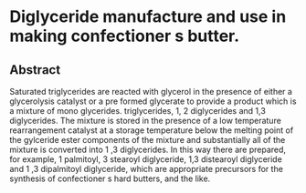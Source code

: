 # Diglyceride manufacture and use in making confectioner s butter.

## Abstract
Saturated triglycerides are reacted with glycerol in the presence of either a glycerolysis catalyst or a pre formed glycerate to provide a product which is a mixture of mono glycerides. triglycerides, 1, 2 diglycerides and 1,3 diglycerides. The mixture is stored in the presence of a low temperature rearrangement catalyst at a storage temperature below the melting point of the gylceride ester components of the mixture and substantially all of the mixture is converted into 1 ,3 diglycerides. In this way there are prepared, for example, 1 palmitoyl, 3 stearoyl diglyceride, 1,3 distearoyl diglyceride and 1 ,3 dipalmitoyl diglyceride, which are appropriate precursors for the synthesis of confectioner s hard butters, and the like.